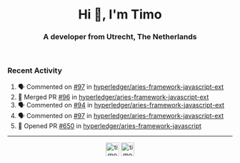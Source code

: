 <h1 align="center">Hi 👋, I'm Timo</h1>
<h3 align="center">A developer from Utrecht, The Netherlands</h3>
<br/>
<!-- https://github.com/rahuldkjain/github-profile-readme-generator --!>

<!--  <p align="left"><img src="https://github-readme-stats.vercel.app/api?username=timoglastra&show_icons=true&count_private=true&" alt="timoglastra" /></p> --!>

<!--
Github language stats
<p align="left"><img src="https://github-readme-stats.vercel.app/api/top-langs/?username=timoglastra&layout=compact" alt="timoglastra" /><p>
-->

<!-- Codestats language stats -->
<!-- <p align="left"><img src="https://codestats-readme.vercel.app/api/top-langs/?username=timoglastra&layout=compact&language_count=12" alt="timoglastra" /><p>    --!>
  
<h3>Recent Activity</h3>

<!--START_SECTION:activity-->
1. 🗣 Commented on [#97](https://github.com/hyperledger/aries-framework-javascript-ext/issues/97) in [hyperledger/aries-framework-javascript-ext](https://github.com/hyperledger/aries-framework-javascript-ext)
2. 🎉 Merged PR [#96](https://github.com/hyperledger/aries-framework-javascript-ext/pull/96) in [hyperledger/aries-framework-javascript-ext](https://github.com/hyperledger/aries-framework-javascript-ext)
3. 🗣 Commented on [#94](https://github.com/hyperledger/aries-framework-javascript-ext/issues/94) in [hyperledger/aries-framework-javascript-ext](https://github.com/hyperledger/aries-framework-javascript-ext)
4. 🗣 Commented on [#97](https://github.com/hyperledger/aries-framework-javascript-ext/issues/97) in [hyperledger/aries-framework-javascript-ext](https://github.com/hyperledger/aries-framework-javascript-ext)
5. 💪 Opened PR [#650](https://github.com/hyperledger/aries-framework-javascript/pull/650) in [hyperledger/aries-framework-javascript](https://github.com/hyperledger/aries-framework-javascript)
<!--END_SECTION:activity-->

---

<p align="center">
<a href="https://twitter.com/timoglastra" target="blank"><img align="center" src="https://cdn.jsdelivr.net/npm/simple-icons@3.0.1/icons/twitter.svg" alt="timoglastra" height="30" width="30" /></a>
<a href="https://linkedin.com/in/timoglastra" target="blank"><img align="center" src="https://cdn.jsdelivr.net/npm/simple-icons@3.0.1/icons/linkedin.svg" alt="timoglastra" height="30" width="30" /></a>
</p>



